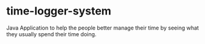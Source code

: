 # time-logger-system
Java Application to help the people better manage their time by seeing what they usually spend their time doing.
